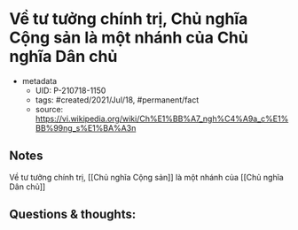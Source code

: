 # Về tư tưởng chính trị, Chủ nghĩa Cộng sản là một nhánh của Chủ nghĩa Dân chủ

- metadata
	- UID: P-210718-1150
	- tags: #created/2021/Jul/18, #permanent/fact 
	- source: https://vi.wikipedia.org/wiki/Ch%E1%BB%A7_ngh%C4%A9a_c%E1%BB%99ng_s%E1%BA%A3n

## Notes
Về tư tưởng chính trị, [[Chủ nghĩa Cộng sản]] là một nhánh của [[Chủ nghĩa Dân chủ]]

## Questions & thoughts:
